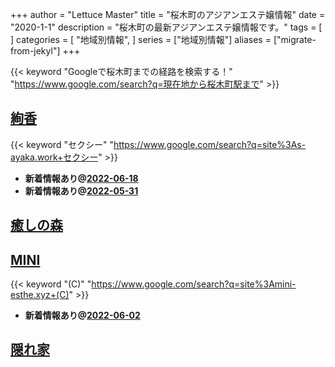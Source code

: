 +++
author = "Lettuce Master"
title = "桜木町のアジアンエステ嬢情報"
date = "2020-1-1"
description = "桜木町の最新アジアンエステ嬢情報です。"
tags = [
]
categories = [
    "地域別情報",
]
series = ["地域別情報"]
aliases = ["migrate-from-jekyl"]
+++

{{< keyword "Googleで桜木町までの経路を検索する！" "https://www.google.com/search?q=現在地から桜木町駅まで" >}}

## [絢香](http://s-ayaka.work/)
{{< keyword "セクシー" "https://www.google.com/search?q=site%3As-ayaka.work+セクシー" >}} 

- **新着情報あり@[2022-06-18](/post/2022-06-18)**
- **新着情報あり@[2022-05-31](/post/2022-05-31)**
## [癒しの森](http://healing-forest.work/)


## [MINI](http://mini-esthe.xyz/)
{{< keyword "(C)" "https://www.google.com/search?q=site%3Amini-esthe.xyz+(C)" >}} 

- **新着情報あり@[2022-06-02](/post/2022-06-02)**
## [隠れ家](https://jasmine-mizonokuti.xyz/)


